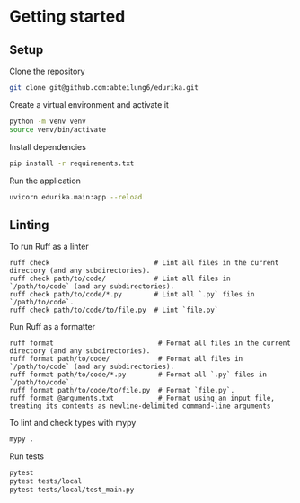 # Getting started

## Setup

Clone the repository

```bash
git clone git@github.com:abteilung6/edurika.git
```

Create a virtual environment and activate it

```bash
python -m venv venv
source venv/bin/activate
```

Install dependencies

```bash
pip install -r requirements.txt
```

Run the application

```bash
uvicorn edurika.main:app --reload
```

## Linting

To run Ruff as a linter
```
ruff check                          # Lint all files in the current directory (and any subdirectories).
ruff check path/to/code/            # Lint all files in `/path/to/code` (and any subdirectories).
ruff check path/to/code/*.py        # Lint all `.py` files in `/path/to/code`.
ruff check path/to/code/to/file.py  # Lint `file.py`
```

Run Ruff as a formatter
```
ruff format                          # Format all files in the current directory (and any subdirectories).
ruff format path/to/code/            # Format all files in `/path/to/code` (and any subdirectories).
ruff format path/to/code/*.py        # Format all `.py` files in `/path/to/code`.
ruff format path/to/code/to/file.py  # Format `file.py`.
ruff format @arguments.txt           # Format using an input file, treating its contents as newline-delimited command-line arguments
```

To lint and check types with mypy

```bash
mypy .
```

Run tests

```bash
pytest
pytest tests/local
pytest tests/local/test_main.py
```
